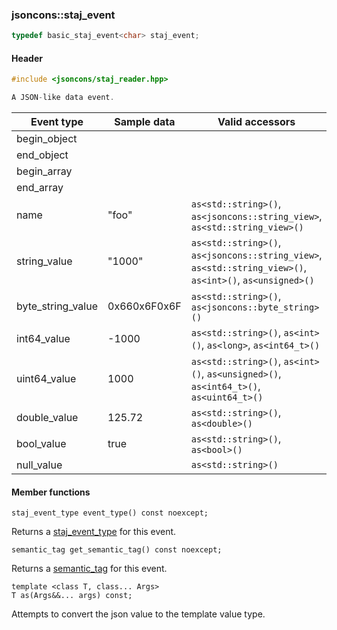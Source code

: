 ### jsoncons::staj_event

```c++
typedef basic_staj_event<char> staj_event;
```

#### Header
```c++
#include <jsoncons/staj_reader.hpp>

A JSON-like data event.
```

| Event type        | Sample data | Valid accessors |
|-------------------|------------------------|-----------------|
| begin_object      |                        | |            
| end_object        |                        | |
| begin_array       |                        | |
| end_array         |                        | |
| name              | "foo"                  | `as<std::string>()`, `as<jsoncons::string_view>`, `as<std::string_view>()` |
| string_value      | "1000"                 | `as<std::string>()`, `as<jsoncons::string_view>`, `as<std::string_view>()`, `as<int>()`, `as<unsigned>()` |
| byte_string_value | 0x660x6F0x6F           | `as<std::string>()`, `as<jsoncons::byte_string>()` |
| int64_value       | -1000                  | `as<std::string>()`, `as<int>()`, `as<long>`, `as<int64_t>()` |
| uint64_value      | 1000                   | `as<std::string>()`, `as<int>()`, `as<unsigned>()`, `as<int64_t>()`, `as<uint64_t>()` |
| double_value      | 125.72                 | `as<std::string>()`, `as<double>()` |
| bool_value        | true                   | `as<std::string>()`, `as<bool>()` |
| null_value        |                        | `as<std::string>()` |

#### Member functions

    staj_event_type event_type() const noexcept;
Returns a [staj_event_type](staj_event_type.md) for this event.

    semantic_tag get_semantic_tag() const noexcept;
Returns a [semantic_tag](semantic_tag.md) for this event.

    template <class T, class... Args>
    T as(Args&&... args) const;
Attempts to convert the json value to the template value type.

